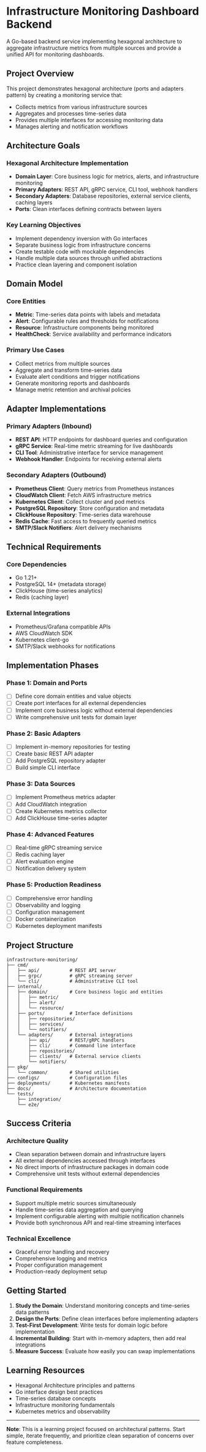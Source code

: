 # Infrastructure Monitoring Dashboard Backend

A Go-based backend service implementing hexagonal architecture to aggregate infrastructure metrics from multiple sources and provide a unified API for monitoring dashboards.

## Project Overview

This project demonstrates hexagonal architecture (ports and adapters pattern) by creating a monitoring service that:
- Collects metrics from various infrastructure sources
- Aggregates and processes time-series data
- Provides multiple interfaces for accessing monitoring data
- Manages alerting and notification workflows

## Architecture Goals

### Hexagonal Architecture Implementation
- **Domain Layer**: Core business logic for metrics, alerts, and infrastructure monitoring
- **Primary Adapters**: REST API, gRPC service, CLI tool, webhook handlers
- **Secondary Adapters**: Database repositories, external service clients, caching layers
- **Ports**: Clean interfaces defining contracts between layers

### Key Learning Objectives
- Implement dependency inversion with Go interfaces
- Separate business logic from infrastructure concerns
- Create testable code with mockable dependencies
- Handle multiple data sources through unified abstractions
- Practice clean layering and component isolation

## Domain Model

### Core Entities
- **Metric**: Time-series data points with labels and metadata
- **Alert**: Configurable rules and thresholds for notifications
- **Resource**: Infrastructure components being monitored
- **HealthCheck**: Service availability and performance indicators

### Primary Use Cases
- Collect metrics from multiple sources
- Aggregate and transform time-series data
- Evaluate alert conditions and trigger notifications
- Generate monitoring reports and dashboards
- Manage metric retention and archival policies

## Adapter Implementations

### Primary Adapters (Inbound)
- **REST API**: HTTP endpoints for dashboard queries and configuration
- **gRPC Service**: Real-time metric streaming for live dashboards
- **CLI Tool**: Administrative interface for service management
- **Webhook Handler**: Endpoints for receiving external alerts

### Secondary Adapters (Outbound)
- **Prometheus Client**: Query metrics from Prometheus instances
- **CloudWatch Client**: Fetch AWS infrastructure metrics
- **Kubernetes Client**: Collect cluster and pod metrics
- **PostgreSQL Repository**: Store configuration and metadata
- **ClickHouse Repository**: Time-series data warehouse
- **Redis Cache**: Fast access to frequently queried metrics
- **SMTP/Slack Notifiers**: Alert delivery mechanisms

## Technical Requirements

### Core Dependencies
- Go 1.21+
- PostgreSQL 14+ (metadata storage)
- ClickHouse (time-series analytics)
- Redis (caching layer)

### External Integrations
- Prometheus/Grafana compatible APIs
- AWS CloudWatch SDK
- Kubernetes client-go
- SMTP/Slack webhooks for notifications

## Implementation Phases

### Phase 1: Domain and Ports
- [ ] Define core domain entities and value objects
- [ ] Create port interfaces for all external dependencies
- [ ] Implement core business logic without external dependencies
- [ ] Write comprehensive unit tests for domain layer

### Phase 2: Basic Adapters
- [ ] Implement in-memory repositories for testing
- [ ] Create basic REST API adapter
- [ ] Add PostgreSQL repository adapter
- [ ] Build simple CLI interface

### Phase 3: Data Sources
- [ ] Implement Prometheus metrics adapter
- [ ] Add CloudWatch integration
- [ ] Create Kubernetes metrics collector
- [ ] Add ClickHouse time-series adapter

### Phase 4: Advanced Features
- [ ] Real-time gRPC streaming service
- [ ] Redis caching layer
- [ ] Alert evaluation engine
- [ ] Notification delivery system

### Phase 5: Production Readiness
- [ ] Comprehensive error handling
- [ ] Observability and logging
- [ ] Configuration management
- [ ] Docker containerization
- [ ] Kubernetes deployment manifests

## Project Structure

```
infrastructure-monitoring/
├── cmd/
│   ├── api/           # REST API server
│   ├── grpc/          # gRPC streaming server
│   └── cli/           # Administrative CLI tool
├── internal/
│   ├── domain/        # Core business logic and entities
│   │   ├── metric/
│   │   ├── alert/
│   │   └── resource/
│   ├── ports/         # Interface definitions
│   │   ├── repositories/
│   │   ├── services/
│   │   └── notifiers/
│   └── adapters/      # External integrations
│       ├── api/       # REST/gRPC handlers
│       ├── cli/       # Command line interface
│       ├── repositories/
│       ├── clients/   # External service clients
│       └── notifiers/
├── pkg/
│   └── common/        # Shared utilities
├── configs/           # Configuration files
├── deployments/       # Kubernetes manifests
├── docs/              # Architecture documentation
└── tests/
    ├── integration/
    └── e2e/
```

## Success Criteria

### Architecture Quality
- Clean separation between domain and infrastructure layers
- All external dependencies accessed through interfaces
- No direct imports of infrastructure packages in domain code
- Comprehensive unit tests without external dependencies

### Functional Requirements
- Support multiple metric sources simultaneously
- Handle time-series data aggregation and querying
- Implement configurable alerting with multiple notification channels
- Provide both synchronous API and real-time streaming interfaces

### Technical Excellence
- Graceful error handling and recovery
- Comprehensive logging and metrics
- Proper configuration management
- Production-ready deployment setup

## Getting Started

1. **Study the Domain**: Understand monitoring concepts and time-series data patterns
2. **Design the Ports**: Define clean interfaces before implementing adapters
3. **Test-First Development**: Write tests for domain logic before implementation
4. **Incremental Building**: Start with in-memory adapters, then add real integrations
5. **Measure Success**: Evaluate how easily you can swap implementations

## Learning Resources

- Hexagonal Architecture principles and patterns
- Go interface design best practices
- Time-series database concepts
- Infrastructure monitoring fundamentals
- Kubernetes metrics and observability

---

**Note**: This is a learning project focused on architectural patterns. Start simple, iterate frequently, and prioritize clean separation of concerns over feature completeness.

